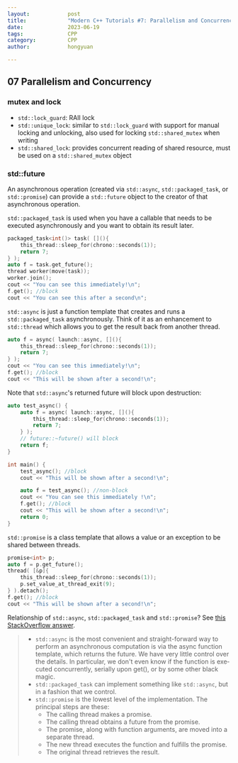 ```yaml
---
layout:            post
title:             "Modern C++ Tutorials #7: Parallelism and Concurrency"
date:              2023-06-19
tags:              CPP
category:          CPP
author:            hongyuan

---
```


## 07 Parallelism and Concurrency

### mutex and lock

* `std::lock_guard`: RAII lock
* `std::unique_lock`: similar to `std::lock_guard` with support for manual locking and unlocking, also used for locking `std::shared_mutex` when writing
* `std::shared_lock`: provides concurrent reading of shared resource, must be used on a `std::shared_mutex` object

### std::future

An asynchronous operation (created via `std::async`, `std::packaged_task`, or `std::promise`) can provide a `std::future` object to the creator of that asynchronous operation.

`std::packaged_task` is used when you have a callable that needs to be executed asynchronously and you want to obtain its result later.

```cpp
packaged_task<int()> task( [](){
    this_thread::sleep_for(chrono::seconds(1)); 
    return 7;
} );
auto f = task.get_future();
thread worker(move(task));
worker.join();
cout << "You can see this immediately!\n";
f.get(); //block
cout << "You can see this after a second\n";
```

`std::async` is just a function template that creates and runs a `std::packaged_task` asynchronously.
Think of it as an enhancement to `std::thread` which allows you to get the result back from another thread.

```cpp
auto f = async( launch::async, [](){
    this_thread::sleep_for(chrono::seconds(1)); 
    return 7;
} );
cout << "You can see this immediately!\n";
f.get(); //block
cout << "This will be shown after a second!\n";
```

Note that `std::async`'s returned future will block upon destruction:

```cpp
auto test_async() {
    auto f = async( launch::async, [](){
        this_thread::sleep_for(chrono::seconds(1)); 
        return 7;
    } );
    // future::~future() will block
    return f;
}

int main() {
    test_async(); //block
    cout << "This will be shown after a second!\n";

    auto f = test_async(); //non-block
    cout << "You can see this immediately !\n";
    f.get(); //block
    cout << "This will be shown after a second!\n";
    return 0;
}
```

`std::promise` is a class template that allows a value or an exception to be shared between threads.

```cpp
promise<int> p;
auto f = p.get_future();
thread( [&p]{ 
    this_thread::sleep_for(chrono::seconds(1)); 
    p.set_value_at_thread_exit(9);
} ).detach();
f.get(); //block
cout << "This will be shown after a second!\n";
```

Relationship of `std::async`, `std::packaged_task` and `std::promise`? See [this StackOverflow answer](https://stackoverflow.com/a/12335206).

> * `std::async` is the most convenient and straight-forward way to perform an asynchronous com­pu­ta­tion is via the async function template, which returns the future. We have very little control over the details. In particular, we don't even know if the function is exe­cu­ted concurrently, serially upon get(), or by some other black magic.
> * `std::packaged_task` can implement something like `std::async`, but in a fashion that we control.
> * `std::promise` is the lowest level of the implementation. The principal steps are these:
>     * The calling thread makes a promise.
>     * The calling thread obtains a future from the promise.
>     * The promise, along with function arguments, are moved into a separate thread.
>     * The new thread executes the function and fulfills the promise.
>     * The original thread retrieves the result.
